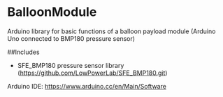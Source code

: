 # BalloonModule
Arduino library for basic functions of a balloon payload module (Arduino Uno connected to BMP180 pressure sensor)

##Includes
- SFE_BMP180 pressure sensor library (https://github.com/LowPowerLab/SFE_BMP180.git)

Arduino IDE: https://www.arduino.cc/en/Main/Software